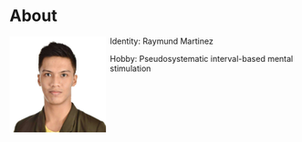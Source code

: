 About
=====

<img style="margin-right: 0.5em; margin-bottom: 0.5em;" src="/pictures/mon.jpg" height="169" width="169" alt="mon" title="mon" align="left" />

Identity: Raymund Martinez

Hobby: Pseudosystematic interval-based mental stimulation 

